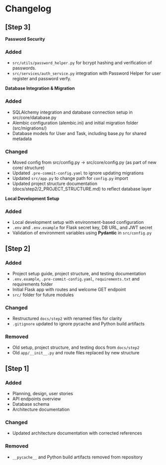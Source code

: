 # Changelog

## [Step 3]

**Password Security**

### Added

- `src/utils/password_helper.py` for bcrypt hashing and verification of passwords.
- `src/services/auth_service.py` integration with Password Helper for user register and password verfy.

**Database Integration & Migration**
### Added

- SQLAlchemy integration and database connection setup in src/core/database.py
- Alembic configuration (alembic.ini) and initial migration folder (src/migrations/)
- Database models for User and Task, including base.py for shared metadata

### Changed
- Moved config from src/config.py → src/core/config.py (as part of new core/ structure)
- Updated `.pre-commit-config.yaml` to ignore updating migrations
- Updated `src/app.py` to change path for `config.py` import
- Updated project structure documentation (docs/step2/2_PROJECT_STRUCTURE.md) to reflect database layer

**Local Development Setup**
### Added
- Local development setup with environment-based configuration
- `.env` and `.env.example` for Flask secret key, DB URL, and JWT secret
- Validation of environment variables using **Pydantic** in `src/config.py`

## [Step 2]
### Added
- Project setup guide, project structure, and testing documentation
- `.env.example`, `.pre-commit-config.yaml`, `requirements.txt` and requirements folder
- Initial Flask app with routes and welcome GET endpoint
- `src/` folder for future modules

### Changed
- Restructured `docs/step2` with renamed files for clarity
- `.gitignore` updated to ignore pycache and Python build artifacts

### Removed
- Old setup, project structure, and testing docs from `docs/step2`
- Old `app/__init__.py` and route files replaced by new structure

## [Step 1]

### Added
- Planning, design, user stories
- API endpoints overview
- Database schema
- Architecture documentation

### Changed
- Updated architecture documentation with corrected references

### Removed
- `__pycache__` and Python build artifacts removed from repository

